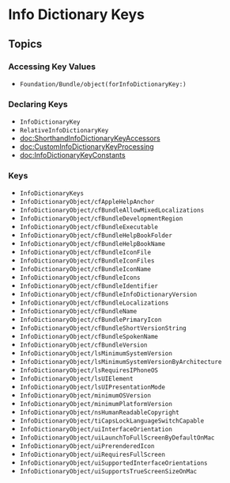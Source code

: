 # Info Dictionary Keys

## Topics

### Accessing Key Values

- ``Foundation/Bundle/object(forInfoDictionaryKey:)``


### Declaring Keys

- ``InfoDictionaryKey``
- ``RelativeInfoDictionaryKey``
- <doc:ShorthandInfoDictionaryKeyAccessors>
- <doc:CustomInfoDictionaryKeyProcessing>
- <doc:InfoDictionaryKeyConstants>


### Keys

- ``InfoDictionaryKeys``
- ``InfoDictionaryObject/cfAppleHelpAnchor``
- ``InfoDictionaryObject/cfBundleAllowMixedLocalizations``
- ``InfoDictionaryObject/cfBundleDevelopmentRegion``
- ``InfoDictionaryObject/cfBundleExecutable``
- ``InfoDictionaryObject/cfBundleHelpBookFolder``
- ``InfoDictionaryObject/cfBundleHelpBookName``
- ``InfoDictionaryObject/cfBundleIconFile``
- ``InfoDictionaryObject/cfBundleIconFiles``
- ``InfoDictionaryObject/cfBundleIconName``
- ``InfoDictionaryObject/cfBundleIcons``
- ``InfoDictionaryObject/cfBundleIdentifier``
- ``InfoDictionaryObject/cfBundleInfoDictionaryVersion``
- ``InfoDictionaryObject/cfBundleLocalizations``
- ``InfoDictionaryObject/cfBundleName``
- ``InfoDictionaryObject/cfBundlePrimaryIcon``
- ``InfoDictionaryObject/cfBundleShortVersionString``
- ``InfoDictionaryObject/cfBundleSpokenName``
- ``InfoDictionaryObject/cfBundleVersion``
- ``InfoDictionaryObject/lsMinimumSystemVersion``
- ``InfoDictionaryObject/lsMinimumSystemVersionByArchitecture``
- ``InfoDictionaryObject/lsRequiresIPhoneOS``
- ``InfoDictionaryObject/lsUIElement``
- ``InfoDictionaryObject/lsUIPresentationMode``
- ``InfoDictionaryObject/minimumOSVersion``
- ``InfoDictionaryObject/minimumPlatformVersion``
- ``InfoDictionaryObject/nsHumanReadableCopyright``
- ``InfoDictionaryObject/tiCapsLockLanguageSwitchCapable``
- ``InfoDictionaryObject/uiInterfaceOrientation``
- ``InfoDictionaryObject/uiLaunchToFullScreenByDefaultOnMac``
- ``InfoDictionaryObject/uiPrerenderedIcon``
- ``InfoDictionaryObject/uiRequiresFullScreen``
- ``InfoDictionaryObject/uiSupportedInterfaceOrientations``
- ``InfoDictionaryObject/uiSupportsTrueScreenSizeOnMac``
